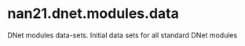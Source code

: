 nan21.dnet.modules.data
=======================

DNet modules data-sets. Initial data sets for all standard DNet modules
